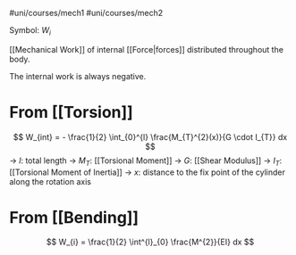 #uni/courses/mech1 #uni/courses/mech2 

Symbol: $W_{i}$

[[Mechanical Work]] of internal [[Force|forces]] distributed throughout the body. 

The internal work is always negative.

# From [[Torsion]]

$$
W_{int} = - \frac{1}{2} \int_{0}^{l} \frac{M_{T}^{2}(x)}{G \cdot I_{T}} dx
$$
-> $l$: total length
-> $M_{T}$: [[Torsional Moment]]
-> $G$: [[Shear Modulus]]
-> $I_{T}$: [[Torsional Moment of Inertia]]
-> $x$: distance to the fix point of the cylinder along the rotation axis

# From [[Bending]]

$$
W_{i} = \frac{1}{2} \int^{l}_{0} \frac{M^{2}}{EI} dx
$$